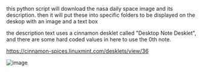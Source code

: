 this python script will download the nasa daily space image and its description.
then it will put these into specific folders to be displayed on the deskop with an image and a text box

the description text uses a cinnamon desklet called "Desktop Note Desklet", and there are some hard coded values 
in here to use the 0th note.


https://cinnamon-spices.linuxmint.com/desklets/view/36

![image](https://github.com/user-attachments/assets/79e596ac-f627-4bf7-b99a-8c5e71d6bd78)
